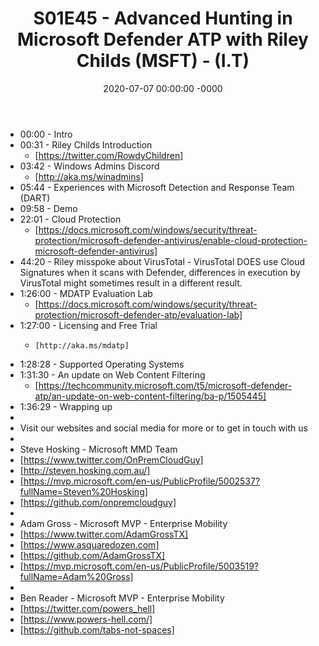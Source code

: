 ﻿---
layout: post
title: "S01E45 - Advanced Hunting in Microsoft Defender ATP with Riley Childs (MSFT) - (I.T)"
date: 2020-07-07 00:00:00 -0000
categories:
---

 * 00:00 - Intro
 * 00:31 - Riley Childs Introduction
   - [https://twitter.com/RowdyChildren]
 * 03:42 - Windows Admins Discord
   - [http://aka.ms/winadmins]
 * 05:44 - Experiences with Microsoft Detection and Response Team (DART)
 * 09:58 - Demo
 * 22:01 - Cloud Protection
   - [https://docs.microsoft.com/windows/security/threat-protection/microsoft-defender-antivirus/enable-cloud-protection-microsoft-defender-antivirus]
 * 44:20 - Riley misspoke about VirusTotal - VirusTotal DOES use Cloud Signatures when it scans with             Defender, differences in execution by VirusTotal might sometimes result in a different result.
 * 1:26:00 - MDATP Evaluation Lab
   -    [https://docs.microsoft.com/windows/security/threat-protection/microsoft-defender-atp/evaluation-lab]
 * 1:27:00 - Licensing and Free Trial
   -     [http://aka.ms/mdatp]
 * 1:28:28 - Supported Operating Systems
 * 1:31:30 - An update on Web Content Filtering
   -    [https://techcommunity.microsoft.com/t5/microsoft-defender-atp/an-update-on-web-content-filtering/ba-p/1505445]
 * 1:36:29 - Wrapping up
 * 
 * Visit our websites and social media for more or to get in touch with us
 * 
 * Steve Hosking - Microsoft MMD Team
 * [https://www.twitter.com/OnPremCloudGuy]
 * [http://steven.hosking.com.au/]
 * [https://mvp.microsoft.com/en-us/PublicProfile/5002537?fullName=Steven%20Hosking]
 * [https://github.com/onpremcloudguy]
 * 
 * Adam Gross - Microsoft MVP - Enterprise Mobility
 * [https://www.twitter.com/AdamGrossTX]
 * [https://www.asquaredozen.com]
 * [https://github.com/AdamGrossTX]
 * [https://mvp.microsoft.com/en-us/PublicProfile/5003519?fullName=Adam%20Gross]
 * 
 * Ben Reader - Microsoft MVP - Enterprise Mobility
 * [https://twitter.com/powers_hell]
 * [https://www.powers-hell.com/]
 * [https://github.com/tabs-not-spaces]
